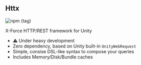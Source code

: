 ## Httx

![npm (tag)](https://img.shields.io/npm/v/com.whitesharx.httx/latest?color=green&logo=httx)

X-Force HTTP/REST framework for Unity

 - :warning: Under heavy development
 - Zero dependency, based on Unity built-in `UnityWebRequest`
 - Simple, consise DSL-like syntax to compose your queries
 - Includes Memory/Disk/Bundle caches
